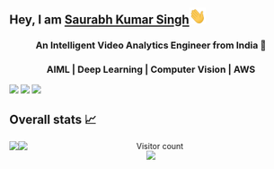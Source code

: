 <h2>Hey, I am <a href="https://www.linkedin.com/in/saurabh-kumar-singh-006947128/">Saurabh Kumar Singh</a><img src="https://raw.githubusercontent.com/ABSphreak/ABSphreak/master/gifs/Hi.gif" width="30px"></h2> 


<h3 align="center">An Intelligent Video Analytics Engineer from India 👾</h3>
<h3 align="center">AIML | Deep Learning | Computer Vision | AWS</h3>  

[![](https://img.shields.io/github/followers/zenithexpo?color=%23181717&label=&logo=github&style=for-the-badge)](https://github.com/imSrbh)
[![](https://img.shields.io/badge/-Connect-%230077B5?style=for-the-badge&logo=linkedin)](https://www.linkedin.com/in/saurabh-kumar-singh-006947128/)
[![](https://img.shields.io/twitter/follow/DikshaVv?color=%231DA1F2&label=&logo=twitter&logoColor=%23ffffff&style=for-the-badge)](https://twitter.com/im_srbh)

## Overall stats :chart_with_upwards_trend:

<a href="https://github.com/anuraghazra/github-readme-stats">
  <img align="left" src="https://github-readme-stats.vercel.app/api?username=imSrbh&theme=tokyonight&count_private=true&show_icons=true" />
</a>
<a href="https://github.com/anuraghazra/github-readme-stats">
  <img align="left" src="https://github-readme-stats.vercel.app/api/top-langs/?username=imSrbh&theme=tokyonight&hide=jupyter%20notebook" />
</a>


<p align="center"> 
 Visitor count<br>
  <img src="https://profile-counter.glitch.me/imSrbh/count.svg" />
</p>
